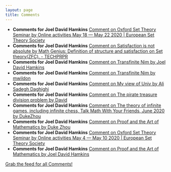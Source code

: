 ```yaml
---
layout: page
title: Comments
---
```


* **Comments for Joel David Hamkins** [Comment on Oxford Set Theory Seminar by Online activities May 18 — May 22 2020 \| European Set Theory Society](http://jdh.hamkins.org/oxford-set-theory-seminar/#comment-10876)
* **Comments for Joel David Hamkins** [Comment on Satisfaction is not absolute by Math Genius: Definition of structure and satisfaction on Set theory(ZFC). - TECHPRPR](http://jdh.hamkins.org/satisfaction-is-not-absolute/#comment-10875)
* **Comments for Joel David Hamkins** [Comment on Transfinite Nim by Joel David Hamkins](http://jdh.hamkins.org/transfinite-nim/#comment-10851)
* **Comments for Joel David Hamkins** [Comment on Transfinite Nim by mwildon](http://jdh.hamkins.org/transfinite-nim/#comment-10849)
* **Comments for Joel David Hamkins** [Comment on My view of Univ by Ali Sadegh Daghighi](http://jdh.hamkins.org/my-view-of-univ/#comment-10844)
* **Comments for Joel David Hamkins** [Comment on The pirate treasure division problem by David](http://jdh.hamkins.org/the-pirate-treasure-division-problem/#comment-10836)
* **Comments for Joel David Hamkins** [Comment on The theory of infinite games, including infinite chess, Talk Math With Your Friends, June 2020 by DukeZhou](http://jdh.hamkins.org/theory-of-infinite-games-tmwyf-june-2020/#comment-10829)
* **Comments for Joel David Hamkins** [Comment on Proof and the Art of Mathematics by Duke Zhou](http://jdh.hamkins.org/proof-and-the-art-of-mathematics/#comment-10828)
* **Comments for Joel David Hamkins** [Comment on Oxford Set Theory Seminar by Online activities May 4 — May 10 2020 \| European Set Theory Society](http://jdh.hamkins.org/oxford-set-theory-seminar/#comment-10825)
* **Comments for Joel David Hamkins** [Comment on Proof and the Art of Mathematics by Joel David Hamkins](http://jdh.hamkins.org/proof-and-the-art-of-mathematics/#comment-10822)

[Grab the feed for all Comments!](Comments.xml)
